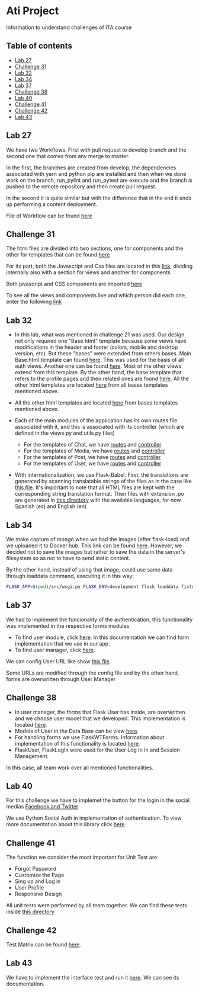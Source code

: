 # Ati Project

Information to understand challenges of ITA course

## Table of contents

- [Lab 27](#lab-27)
- [Challenge 31](#lab-31)
- [Lab 32](#lab-32)
- [Lab 34](#lab-34)
- [Lab 37](#lab-37)
- [Challenge 38](#lab-38)
- [Lab 40](#lab-40)
- [Challenge 41](#lab-41)
- [Challenge 42](#lab-42)
- [Lab 43](#lab-43)

## Lab 27 <a name="lab-27"></a>

We have two Workflows. First with pull request to develop branch and the second one that comes from any merge to master.

In the first, the branches are created from develop, the dependencies associated with yarn and python pip are installed and then when we done work on the branch, run_pylint and run_pytest are execute and the branch is pushed to the remote repository and then create pull request.

In the second it is quite similar but with the difference that in the end it ends up performing a content deployment.

File of Workflow can be found [here](/.github/workflows/dev.yaml)

## Challenge 31 <a name="lab-31"></a>

The html files are divided into two sections, one for components and the other for templates that can be found [here](/src/templates)

For its part, both the Javascript and Css files are located in this [link](/src/frontend/static_src), dividing internally also with a section for views and another for components

Both javascript and CSS components are imported [here](/src/templates/user/auth/base.html)

To see all the views and components live and which person did each one, enter the following [link](https://ati.vittorioadesso.com/showroom/)

## Lab 32 <a name="lab-32"></a>

  - In this lab, what was mentioned in challenge 21 was used. Our design not only required one "Base.html" template because some views have modifications in the header and footer (colors, mobile and desktop version, etc). But these "bases" were extended from others bases. Main Base.html template can found [here](/src/templates/user/auth/base.html). This was used for the basis of all auth views. Another one can be found [here](/src/templates/base.html). Most of the other views extend from this template. By the other hand, the base template that refers to the profile pages and their related ones are found [here](/src/templates/user/base.html). All the other html templates are located [here](/src/templates) from all bases templates mentioned above.
  
  - All the other html templates are located [here](/src/templates) from bases templates mentioned above.
  
  - Each of the main modules of the application has its own routes file associated with it, and this is associated with its controller (which are defined in the views.py and utils.py files)
    - For the templates of Chat, we have [routes](/src/backend/apps/chat/urls.py) and [controller](/src/backend/apps/chat)
    - For the templates of Media, we have [routes](/src/backend/apps/media/urls.py) and [controller](/src/backend/apps/media)
    - For the templates of Post, we have [routes](/src/backend/apps/posts/urls.py) and [controller](/src/backend/apps/posts)
    - For the templates of User, we have [routes](/src/backend/apps/user/urls.py) and [controller](/src/backend/apps/user)
    
  - With internationalization, we use Flask-Babel. First, the translations are generated by scanning translatable strings of the files as in the case like [this file](https://docs.ati.vittorioadesso.com/_modules/backend.html#init_app). It's important to note that all HTML files are kept with the corresponding string translation format. Then files with extension .po are generated in [this directory](/src/translations) with the available languages, for now Spanish (es) and English (en)

## Lab 34 <a name="lab-34"></a>

We make capture of mongo when we had the images (after flask-load) and we uploaded it to Docker hub. This link can be found [here](https://hub.docker.com/repository/docker/danielviei/mongo_with_images). However, we decided not to save the images but rather to save the data in the server's filesystem so as not to have to send static content.

By the other hand, instead of using that image, could use same data through loaddata command, executing it in this way:
```bash
FLASK_APP=$(pwd)/src/wsgi.py FLASK_ENV=development flask loaddata fixtures
```

## Lab 37 <a name="lab-37"></a>
  
  We had to implement the funcionality of the authentication, this functionality was implemented in the respective forms modules
  - To find user module, click [here](https://docs.ati.vittorioadesso.com/backend.apps.user.html). In this documentation we can find form implementation that we use in our app.
  - To find user manager, click [here](https://docs.ati.vittorioadesso.com/config.html). 

We can config User URL like show [this file](https://docs.ati.vittorioadesso.com/backend.html?highlight=user_mana#module-backend.user_manager).

Some URLs are modified through the config file and by the other hand, forms are overwritten through User Manager

## Challenge 38 <a name="lab-38"></a>

  - In user manager, the forms that Flask User has inside, are overwritten and we choose user model that we developed. This implementation is located [here](/src/backend/user_manager.py).
  - Models of User in the Data Base can be view [here](/src/backend/apps/user/models.py).
  - For handling forms we use FlaskWTForms. Information about implementation of this functionality is located [here](/src/backend/apps/user/forms.py).
  - FlaskUser, FlaskLogIn were used for the User Log In In and Session Management.

  In this case, all team work over all mentioned functionalities.

## Lab 40 <a name="lab-40"></a>

For this challenge we have to implemet the button for the login in the social medias [Facebook and Twitter](https://docs.ati.vittorioadesso.com/backend.html?highlight=backend%20blueprints#module-backend.blueprints)

We use Python Social Auth in implementation of authentication. To view more documentation about this library click [here](https://python-social-auth.readthedocs.io/en/latest/)

## Challenge 41 <a name="lab-41"></a>

The function we consider the most important for Unit Test are:

- Forgot Password
- Customize the Page
- Sing up and Log in
- User Profile
- Responsive Design

All unit tests were performed by all team together.
We can find these tests inside [this directory](/src/tests)

## Challenge 42 <a name="lab-42"></a>

Test Matrix can be found [here](https://docs.google.com/spreadsheets/d/1Ermx7M64E05hreIxlhLd61TE2-j0jpRK/edit#gid=1492136221). 

## Lab 43 <a name="lab-43"></a>

We have to implement the interface test and run it [here](https://docs.ati.vittorioadesso.com/tests.html?highlight=selenium#module-tests.test_selenium). We can see its documentation.
